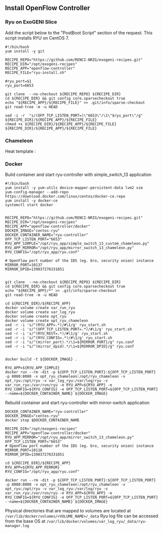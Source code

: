 ## Install OpenFlow Controller

### Ryu on ExoGENI Slice

Add the script below to the "PostBoot Script" section of the request. 
This script installs RYU on CentOS 7.

```
#!/bin/bash
yum install -y git

RECIPE_REPO="https://github.com/RENCI-NRIG/exogeni-recipes.git"
RECIPE_DIR="/opt/exogeni-recipes"
RECIPE_APP="openflow-controller"
RECIPE_FILE="ryu-install.sh"

#ryu_port=$1
ryu_port=6653

git clone  --no-checkout ${RECIPE_REPO} ${RECIPE_DIR}
cd ${RECIPE_DIR} && git config core.sparsecheckout true
echo "${RECIPE_APP}/${RECIPE_FILE}" >> .git/info/sparse-checkout
git read-tree -m -u HEAD

sed -i -r  "s/(OFP_TCP_LISTEN_PORT=)\"6653\"/\1\"$ryu_port\"/g" ${RECIPE_DIR}/${RECIPE_APP}/${RECIPE_FILE}
chmod +x ${RECIPE_DIR}/${RECIPE_APP}/${RECIPE_FILE}
${RECIPE_DIR}/${RECIPE_APP}/${RECIPE_FILE}
```


### Chameleon

Heat template : <PLACEHOLDER for URL>


### Docker

Build container and start ryu-controller with simple_switch_13 application
```
#!/bin/bash
yum install -y yum-utils device-mapper-persistent-data lvm2 vim
yum-config-manager --add-repo https://download.docker.com/linux/centos/docker-ce.repo
yum install -y docker-ce
systemctl start docker


RECIPE_REPO="https://github.com/RENCI-NRIG/exogeni-recipes.git"
RECIPE_DIR="/opt/exogeni-recipes"
RECIPE_APP="openflow-controller/docker"
DOCKER_IMAGE="centos-ryu"
DOCKER_CONTAINER_NAME="ryu-controller"
OFP_TCP_LISTEN_PORT="6653"
RYU_APP_SIMPLE="/opt/ryu_app/simple_switch_13_custom_chameleon.py"
RYU_APP_MIRROR="/opt/ryu_app/mirror_switch_13_chameleon.py"
RYU_CONFIG="/opt/ryu_app/ryu.conf"

# OpenFlow port number of the IDS (eg. bro, security onion) instance 
MIRROR_PORT=10137
MIRROR_DPID=139037276331851


git clone  --no-checkout ${RECIPE_REPO} ${RECIPE_DIR}
cd ${RECIPE_DIR} && git config core.sparsecheckout true
echo "${RECIPE_APP}/*" >> .git/info/sparse-checkout
git read-tree -m -u HEAD

cd ${RECIPE_DIR}/${RECIPE_APP}
docker volume create var_run_ryu
docker volume create var_log_ryu
docker volume create opt_ryu
docker volume create opt_ryu_chameleon
sed -r -i 's/^(RYU_APP=.*)/#\1/g' ryu_start.sh
sed -r -i 's/^(OFP_TCP_LISTEN_PORT=.*)/#\1/g' ryu_start.sh
sed -r -i 's/^(RYU_REST=.*)/#\1/g' ryu_start.sh
sed -r -i 's/^(RYU_CONFIG=.*)/#\1/g' ryu_start.sh
sed -r -i "s/^(mirror_port).*/\1=${MIRROR_PORT}/g" ryu.conf
sed -r -i "s/^(mirror_dpid).*/\1=${MIRROR_DPID}/g" ryu.conf


docker build -t ${DOCKER_IMAGE} .

RYU_APP=${RYU_APP_SIMPLE}
docker run --rm -dit -p ${OFP_TCP_LISTEN_PORT}:${OFP_TCP_LISTEN_PORT} -p 8080:8080 -v opt_ryu_chameleon:/opt/ryu_chameleon -v opt_ryu:/opt/ryu -v var_log_ryu:/var/log/ryu -v var_run_ryu:/var/run/ryu -e RYU_APP=${RYU_APP} -e RYU_CONFIG=${RYU_CONFIG} -e OFP_TCP_LISTEN_PORT=${OFP_TCP_LISTEN_PORT}  --name=${DOCKER_CONTAINER_NAME} ${DOCKER_IMAGE}

```

Rebuild container and start ryu-controller with mirror-switch application

```
DOCKER_CONTAINER_NAME="ryu-controller"
DOCKER_IMAGE="centos-ryu"
docker stop $DOCKER_CONTAINER_NAME

RECIPE_DIR="/opt/exogeni-recipes"
RECIPE_APP="openflow-controller/docker"
RYU_APP_MIRROR="/opt/ryu_app/mirror_switch_13_chameleon.py"
OFP_TCP_LISTEN_PORT="6653"
# OpenFlow port number of the IDS (eg. bro, security onion) instance 
MIRROR_PORT=10110
MIRROR_DPID=139037276331851

cd ${RECIPE_DIR}/${RECIPE_APP}
RYU_APP=${RYU_APP_MIRROR}
RYU_CONFIG="/opt/ryu_app/ryu.conf"

docker run --rm -dit -p ${OFP_TCP_LISTEN_PORT}:${OFP_TCP_LISTEN_PORT} -p 8080:8080 -v opt_ryu_chameleon:/opt/ryu_chameleon -v opt_ryu:/opt/ryu -v var_log_ryu:/var/log/ryu -v var_run_ryu:/var/run/ryu -e RYU_APP=${RYU_APP} -e RYU_CONFIG=${RYU_CONFIG} -e OFP_TCP_LISTEN_PORT=${OFP_TCP_LISTEN_PORT}  --name=${DOCKER_CONTAINER_NAME} ${DOCKER_IMAGE}
```
Physical directories that are mapped to volumes are located at `/var/lib/docker/volumes/<VOLUME_NAME>/_data`
Ryu log file can be accessed from the base OS at `/var/lib/docker/volumes/var_log_ryu/_data/ryu-manager.log`
